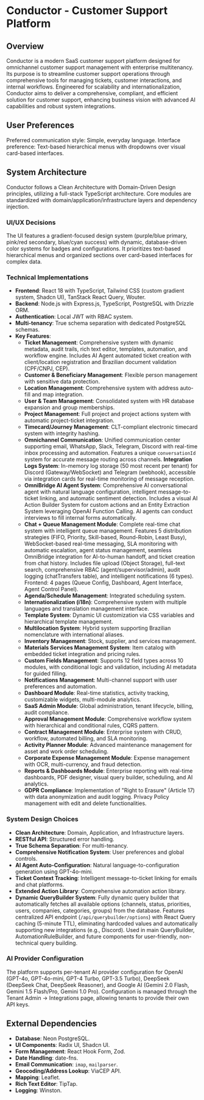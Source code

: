 # Conductor - Customer Support Platform

## Overview
Conductor is a modern SaaS customer support platform designed for omnichannel customer support management with enterprise multitenancy. Its purpose is to streamline customer support operations through comprehensive tools for managing tickets, customer interactions, and internal workflows. Engineered for scalability and internationalization, Conductor aims to deliver a comprehensive, compliant, and efficient solution for customer support, enhancing business vision with advanced AI capabilities and robust system integrations.

## User Preferences
Preferred communication style: Simple, everyday language.
Interface preference: Text-based hierarchical menus with dropdowns over visual card-based interfaces.

## System Architecture
Conductor follows a Clean Architecture with Domain-Driven Design principles, utilizing a full-stack TypeScript architecture. Core modules are standardized with domain/application/infrastructure layers and dependency injection.

### UI/UX Decisions
The UI features a gradient-focused design system (purple/blue primary, pink/red secondary, blue/cyan success) with dynamic, database-driven color systems for badges and configurations. It prioritizes text-based hierarchical menus and organized sections over card-based interfaces for complex data.

### Technical Implementations
- **Frontend**: React 18 with TypeScript, Tailwind CSS (custom gradient system, Shadcn UI), TanStack React Query, Wouter.
- **Backend**: Node.js with Express.js, TypeScript, PostgreSQL with Drizzle ORM.
- **Authentication**: Local JWT with RBAC system.
- **Multi-tenancy**: True schema separation with dedicated PostgreSQL schemas.
- **Key Features**:
    - **Ticket Management**: Comprehensive system with dynamic metadata, audit trails, rich text editor, templates, automation, and workflow engine. Includes AI Agent automated ticket creation with client/location registration and Brazilian document validation (CPF/CNPJ, CEP).
    - **Customer & Beneficiary Management**: Flexible person management with sensitive data protection.
    - **Location Management**: Comprehensive system with address auto-fill and map integration.
    - **User & Team Management**: Consolidated system with HR database expansion and group memberships.
    - **Project Management**: Full project and project actions system with automatic project-ticket integration.
    - **Timecard/Journey Management**: CLT-compliant electronic timecard system with integrity hashing.
    - **Omnichannel Communication**: Unified communication center supporting email, WhatsApp, Slack, Telegram, Discord with real-time inbox processing and automation. Features a unique `conversationId` system for accurate message routing across channels. **Integration Logs System**: In-memory log storage (50 most recent per tenant) for Discord (Gateway/WebSocket) and Telegram (webhook), accessible via integration cards for real-time monitoring of message reception.
    - **OmniBridge AI Agent System**: Comprehensive AI conversational agent with natural language configuration, intelligent message-to-ticket linking, and automatic sentiment detection. Includes a visual AI Action Builder System for custom actions and an Entity Extraction System leveraging OpenAI Function Calling. AI agents can conduct interviews to fill internal forms automatically.
    - **Chat + Queue Management Module**: Complete real-time chat system with intelligent queue management. Features 5 distribution strategies (FIFO, Priority, Skill-based, Round-Robin, Least Busy), WebSocket-based real-time messaging, SLA monitoring with automatic escalation, agent status management, seamless OmniBridge integration for AI-to-human handoff, and ticket creation from chat history. Includes file upload (Object Storage), full-text search, comprehensive RBAC (agent/supervisor/admin), audit logging (chatTransfers table), and intelligent notifications (6 types). Frontend: 4 pages (Queue Config, Dashboard, Agent Interface, Agent Control Panel).
    - **Agenda/Schedule Management**: Integrated scheduling system.
    - **Internationalization (i18n)**: Comprehensive system with multiple languages and translation management interface.
    - **Template System**: Dynamic UI customization via CSS variables and hierarchical template management.
    - **Multilocation System**: Hybrid system supporting Brazilian nomenclature with international aliases.
    - **Inventory Management**: Stock, supplier, and services management.
    - **Materials Services Management System**: Item catalog with embedded ticket integration and pricing rules.
    - **Custom Fields Management**: Supports 12 field types across 10 modules, with conditional logic and validation, including AI metadata for guided filling.
    - **Notifications Management**: Multi-channel support with user preferences and automation.
    - **Dashboard Module**: Real-time statistics, activity tracking, customizable widgets, multi-module analytics.
    - **SaaS Admin Module**: Global administration, tenant lifecycle, billing, audit compliance.
    - **Approval Management Module**: Comprehensive workflow system with hierarchical and conditional rules, CQRS pattern.
    - **Contract Management Module**: Enterprise system with CRUD, workflow, automated billing, and SLA monitoring.
    - **Activity Planner Module**: Advanced maintenance management for asset and work order scheduling.
    - **Corporate Expense Management Module**: Expense management with OCR, multi-currency, and fraud detection.
    - **Reports & Dashboards Module**: Enterprise reporting with real-time dashboards, PDF designer, visual query builder, scheduling, and AI analytics.
    - **GDPR Compliance**: Implementation of "Right to Erasure" (Article 17) with data anonymization and audit logging. Privacy Policy management with edit and delete functionalities.

### System Design Choices
- **Clean Architecture**: Domain, Application, and Infrastructure layers.
- **RESTful API**: Structured error handling.
- **True Schema Separation**: For multi-tenancy.
- **Comprehensive Notification System**: User preferences and global controls.
- **AI Agent Auto-Configuration**: Natural language-to-configuration generation using GPT-4o-mini.
- **Ticket Context Tracking**: Intelligent message-to-ticket linking for emails and chat platforms.
- **Extended Action Library**: Comprehensive automation action library.
- **Dynamic QueryBuilder System**: Fully dynamic query builder that automatically fetches all available options (channels, status, priorities, users, companies, categories, groups) from the database. Features centralized API endpoint (`/api/querybuilder/options`) with React Query caching (5-minute TTL), eliminating hardcoded values and automatically supporting new integrations (e.g., Discord). Used in main QueryBuilder, AutomationRuleBuilder, and future components for user-friendly, non-technical query building.

### AI Provider Configuration
The platform supports per-tenant AI provider configuration for OpenAI (GPT-4o, GPT-4o-mini, GPT-4 Turbo, GPT-3.5 Turbo), DeepSeek (DeepSeek Chat, DeepSeek Reasoner), and Google AI (Gemini 2.0 Flash, Gemini 1.5 Flash/Pro, Gemini 1.0 Pro). Configuration is managed through the Tenant Admin → Integrations page, allowing tenants to provide their own API keys.

## External Dependencies
- **Database**: Neon PostgreSQL.
- **UI Components**: Radix UI, Shadcn UI.
- **Form Management**: React Hook Form, Zod.
- **Date Handling**: date-fns.
- **Email Communication**: `imap`, `mailparser`.
- **Geocoding/Address Lookup**: ViaCEP API.
- **Mapping**: Leaflet.
- **Rich Text Editor**: TipTap.
- **Logging**: Winston.